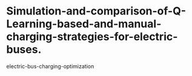 # Simulation-and-comparison-of-Q-Learning-based-and-manual-charging-strategies-for-electric-buses.
electric-bus-charging-optimization
